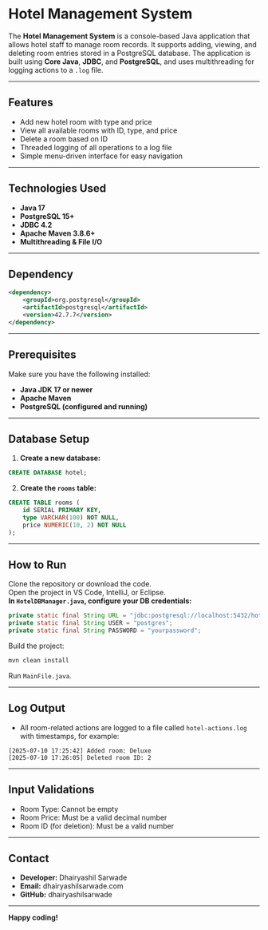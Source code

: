 # Hotel Management System

The **Hotel Management System** is a console-based Java application that allows hotel staff to manage room records. It supports adding, viewing, and deleting room entries stored in a PostgreSQL database. The application is built using **Core Java**, **JDBC**, and **PostgreSQL**, and uses multithreading for logging actions to a `.log` file.

---

## Features

- Add new hotel room with type and price
- View all available rooms with ID, type, and price
- Delete a room based on ID
- Threaded logging of all operations to a log file
- Simple menu-driven interface for easy navigation

---

## Technologies Used

- **Java 17**
- **PostgreSQL 15+**
- **JDBC 4.2**
- **Apache Maven 3.8.6+**
- **Multithreading & File I/O**

---

## Dependency

```xml
<dependency>
    <groupId>org.postgresql</groupId>
    <artifactId>postgresql</artifactId>
    <version>42.7.7</version>
</dependency>
```

---

## Prerequisites

Make sure you have the following installed:

- **Java JDK 17 or newer**
- **Apache Maven**
- **PostgreSQL (configured and running)**

---

## Database Setup

1. **Create a new database:**

```sql
CREATE DATABASE hotel;
```

2. **Create the `rooms` table:**

```sql
CREATE TABLE rooms (
    id SERIAL PRIMARY KEY,
    type VARCHAR(100) NOT NULL,
    price NUMERIC(10, 2) NOT NULL
);
```

---

## How to Run

Clone the repository or download the code.  
Open the project in VS Code, IntelliJ, or Eclipse.  
**In `HotelDBManager.java`, configure your DB credentials:**

```java
private static final String URL = "jdbc:postgresql://localhost:5432/hotel";
private static final String USER = "postgres";
private static final String PASSWORD = "yourpassword";
```

Build the project:

```bash
mvn clean install
```

Run `MainFile.java`.

---

## Log Output

- All room-related actions are logged to a file called `hotel-actions.log` with timestamps, for example:

```
[2025-07-10 17:25:42] Added room: Deluxe
[2025-07-10 17:26:05] Deleted room ID: 2
```

---

## Input Validations

- Room Type: Cannot be empty
- Room Price: Must be a valid decimal number
- Room ID (for deletion): Must be a valid number

---

## Contact

- **Developer:** Dhairyashil Sarwade        
- **Email:** dhairyashilsarwade.com
- **GitHub:** dhairyashilsarwade

---

**Happy coding!**
